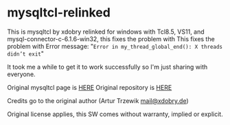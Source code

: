 # mysqltcl-relinked
This is mysqltcl by xdobry relinked for windows with Tcl8.5, VS11, and mysql-connector-c-6.1.6-win32, this fixes the problem with This fixes the problem with Error message: "`Error in my_thread_global_end(): X threads didn’t exit`"

It took me a while to get it to work successfully so I'm just sharing with everyone.

Original mysqltcl page is [HERE](http://www.xdobry.de/mysqltcl/index.html)
Original repository is [HERE](https://github.com/xdobry/mysqltcl)

Credits go to the original author (Artur Trzewik <mail@xdobry.de>)

Original license applies, this SW comes without warranty, implied or explicit.
